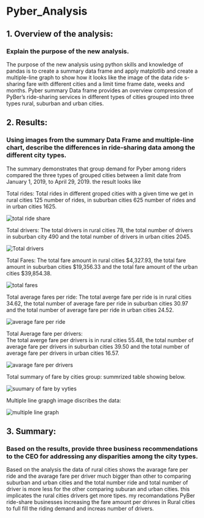 # Pyber_Analysis
## 1. Overview of the analysis: 
### Explain the purpose of the new analysis. 
The purpose of the new analysis using python skills and knowledge of pandas is to create a summary data frame and apply matplotlib and create a multiple-line graph to show how it looks like the image of the data ride s-sharing fare with different cities and a limit time frame date, weeks and months. Pyber summary Data frame provides an overview compression of PyBer’s ride-sharing services in different types of cities grouped into three types rural, suburban and urban cities. 
## 2. Results: 
### Using images from the summary Data Frame and multiple-line chart, describe the differences in ride-sharing data among the different city types. 
 The summary demonstrates that group demand for Pyber among riders compared the three types of grouped cities between a limit date from January 1, 2019, to April 29, 2019. 
 the result looks like
 
 Total rides:
   Total rides in different groped cities with a given time we get in rural cities 125 number of rides, in suburban cities 625 number of rides and in urban cities 1625.
 
 ![total ride share](https://user-images.githubusercontent.com/107454933/180668083-4456c9f4-fe8a-4957-9aab-2498bc1a8b76.png)
 
 Total drivers: 
  The total drivers in rural cities 78, the total number of drivers in suburban city 490 and the total number of drivers in urban cities 2045.
 
 ![Total drivers](https://user-images.githubusercontent.com/107454933/180668118-4a74fb22-482e-437d-b720-757b65961eb2.png)
 
 Total Fares: 
  The total fare amount in rural cities $4,327.93, the total fare amount in suburban cities $19,356.33 and the total fare amount of the urban cities $39,854.38.
 
 ![total fares](https://user-images.githubusercontent.com/107454933/180668132-42344278-1f3d-491e-96c2-088ae7de0e1a.png)
 
 Total average fares per ride: 
  The total averge fare per ride is in rural cities 34.62, the total number of average fare per ride in suburban cities 30.97 and the total number of average fare per ride in urban cities 24.52.
 
 ![average fare per ride ](https://user-images.githubusercontent.com/107454933/180668153-e0fd7d04-aa98-4200-a717-9829c8018779.png)
 
 Total Average fare per drivers:  
  The total averge fare per drivers is in rural cities 55.48, the total number of average fare per drivers in suburban cities 39.50 and the total number of average fare per drivers in urban cities 16.57.
 
 ![avarage fare per drivers](https://user-images.githubusercontent.com/107454933/180668172-ee18d2a1-db00-4848-bb2e-eb5ff9286132.png)

Total summary of fare by cities group: 
    summrized table showing below.

![suumary of fare by vyties](https://user-images.githubusercontent.com/107454933/180668227-b792627b-c55a-46a6-8831-bab4fd50469a.png)

Multiple line grapgh image discribes the data:

![multiple line graph](https://user-images.githubusercontent.com/107454933/180668267-811a2ae6-5c5c-437f-bcec-7dfaae0162c6.png)


## 3.	Summary: 
### Based on the results, provide three business recommendations to the CEO for addressing any disparities among the city types.
Based on the analysis the data of rural cities shows the avarage fare per ride and the avarage fare per driver much bigger than other to comparing suburban and urban cities and the total number ride and total number of driver is more less for the other  comparing suburan and urban cities. this implicates the rural cities drivers get more  tipes. my recomandations PyBer ride-share businesses increasing the fare amount per drivres in Rural cities to full fill the riding  demand and increas number of drivers.

 

 
